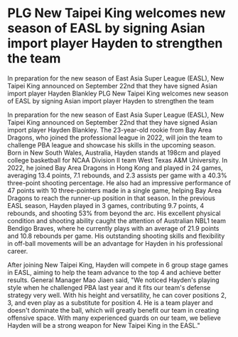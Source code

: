 #  PLG New Taipei King welcomes new season of EASL by signing Asian import player Hayden to strengthen the team 

In preparation for the new season of East Asia Super League (EASL), New Taipei King announced on September 22nd that they have signed Asian import player Hayden Blankley 
  PLG New Taipei King welcomes new season of EASL by signing Asian import player Hayden to strengthen the team 

In preparation for the new season of East Asia Super League (EASL), New Taipei King announced on September 22nd that they have signed Asian import player Hayden Blankley. The 23-year-old rookie from Bay Area Dragons, who joined the professional league in 2022, will join the team to challenge PBA league and showcase his skills in the upcoming season. Born in New South Wales, Australia, Hayden stands at 198cm and played college basketball for NCAA Division II team West Texas A&M University. In 2022, he joined Bay Area Dragons in Hong Kong and played in 24 games, averaging 13.4 points, 7.1 rebounds, and 2.3 assists per game with a 40.3% three-point shooting percentage. He also had an impressive performance of 47 points with 10 three-pointers made in a single game, helping Bay Area Dragons to reach the runner-up position in that season. In the previous EASL season, Hayden played in 3 games, contributing 9.7 points, 4 rebounds, and shooting 53% from beyond the arc. His excellent physical condition and shooting ability caught the attention of Australian NBL1 team Bendigo Braves, where he currently plays with an average of 21.9 points and 10.8 rebounds per game. His outstanding shooting skills and flexibility in off-ball movements will be an advantage for Hayden in his professional career. 

After joining New Taipei King, Hayden will compete in 6 group stage games in EASL, aiming to help the team advance to the top 4 and achieve better results. General Manager Mao Jiaen said, "We noticed Hayden's playing style when he challenged PBA last year and it fits our team's defense strategy very well. With his height and versatility, he can cover positions 2, 3, and even play as a substitute for position 4. He is a team player and doesn't dominate the ball, which will greatly benefit our team in creating offensive space. With many experienced guards on our team, we believe Hayden will be a strong weapon for New Taipei King in the EASL."